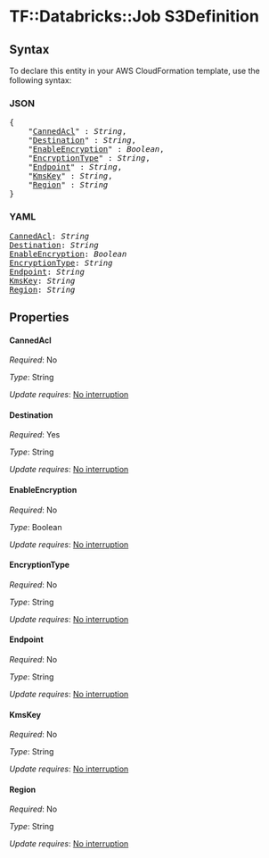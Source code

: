 # TF::Databricks::Job S3Definition

## Syntax

To declare this entity in your AWS CloudFormation template, use the following syntax:

### JSON

<pre>
{
    "<a href="#cannedacl" title="CannedAcl">CannedAcl</a>" : <i>String</i>,
    "<a href="#destination" title="Destination">Destination</a>" : <i>String</i>,
    "<a href="#enableencryption" title="EnableEncryption">EnableEncryption</a>" : <i>Boolean</i>,
    "<a href="#encryptiontype" title="EncryptionType">EncryptionType</a>" : <i>String</i>,
    "<a href="#endpoint" title="Endpoint">Endpoint</a>" : <i>String</i>,
    "<a href="#kmskey" title="KmsKey">KmsKey</a>" : <i>String</i>,
    "<a href="#region" title="Region">Region</a>" : <i>String</i>
}
</pre>

### YAML

<pre>
<a href="#cannedacl" title="CannedAcl">CannedAcl</a>: <i>String</i>
<a href="#destination" title="Destination">Destination</a>: <i>String</i>
<a href="#enableencryption" title="EnableEncryption">EnableEncryption</a>: <i>Boolean</i>
<a href="#encryptiontype" title="EncryptionType">EncryptionType</a>: <i>String</i>
<a href="#endpoint" title="Endpoint">Endpoint</a>: <i>String</i>
<a href="#kmskey" title="KmsKey">KmsKey</a>: <i>String</i>
<a href="#region" title="Region">Region</a>: <i>String</i>
</pre>

## Properties

#### CannedAcl

_Required_: No

_Type_: String

_Update requires_: [No interruption](https://docs.aws.amazon.com/AWSCloudFormation/latest/UserGuide/using-cfn-updating-stacks-update-behaviors.html#update-no-interrupt)

#### Destination

_Required_: Yes

_Type_: String

_Update requires_: [No interruption](https://docs.aws.amazon.com/AWSCloudFormation/latest/UserGuide/using-cfn-updating-stacks-update-behaviors.html#update-no-interrupt)

#### EnableEncryption

_Required_: No

_Type_: Boolean

_Update requires_: [No interruption](https://docs.aws.amazon.com/AWSCloudFormation/latest/UserGuide/using-cfn-updating-stacks-update-behaviors.html#update-no-interrupt)

#### EncryptionType

_Required_: No

_Type_: String

_Update requires_: [No interruption](https://docs.aws.amazon.com/AWSCloudFormation/latest/UserGuide/using-cfn-updating-stacks-update-behaviors.html#update-no-interrupt)

#### Endpoint

_Required_: No

_Type_: String

_Update requires_: [No interruption](https://docs.aws.amazon.com/AWSCloudFormation/latest/UserGuide/using-cfn-updating-stacks-update-behaviors.html#update-no-interrupt)

#### KmsKey

_Required_: No

_Type_: String

_Update requires_: [No interruption](https://docs.aws.amazon.com/AWSCloudFormation/latest/UserGuide/using-cfn-updating-stacks-update-behaviors.html#update-no-interrupt)

#### Region

_Required_: No

_Type_: String

_Update requires_: [No interruption](https://docs.aws.amazon.com/AWSCloudFormation/latest/UserGuide/using-cfn-updating-stacks-update-behaviors.html#update-no-interrupt)

